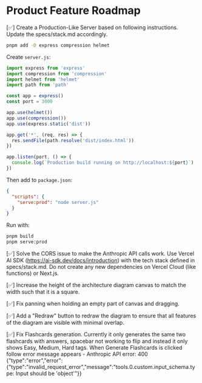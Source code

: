 # Product Feature Roadmap

[✅] Create a Production-Like Server based on following instructions. Update the specs/stack.md accordingly.

```bash
pnpm add -D express compression helmet
```

Create `server.js`:
```javascript
import express from 'express'
import compression from 'compression'
import helmet from 'helmet'
import path from 'path'

const app = express()
const port = 3000

app.use(helmet())
app.use(compression())
app.use(express.static('dist'))

app.get('*', (req, res) => {
  res.sendFile(path.resolve('dist/index.html'))
})

app.listen(port, () => {
  console.log(`Production build running on http://localhost:${port}`)
})
```

Then add to `package.json`:
```json
{
  "scripts": {
    "serve:prod": "node server.js"
  }
}
```

Run with:
```bash
pnpm build
pnpm serve:prod
```

[✅] Solve the CORS issue to make the Anthropic API calls work. Use Vercel AI SDK (https://ai-sdk.dev/docs/introduction) with the tech stack defined in specs/stack.md. Do not create any new dependencies on Vercel Cloud (like functions) or Next.js.

[✅] Increase the height of the architecture diagram canvas to match the width such that it is a square.

[✅] Fix panning when holding an empty part of canvas and dragging.

[✅] Add a "Redraw" button to redraw the diagram to ensure that all features of the diagram are visible with minimal overlap.

[✅] Fix Flashcards generation. Currently it only generates the same two flashcards with answers, spacebar not working to flip and instead it only shows Easy, Medium, Hard tags. When Generate Flashcards is clicked follow error message appears - Anthropic API error: 400 {"type":"error","error":{"type":"invalid_request_error","message":"tools.0.custom.input_schema.type: Input should be 'object'"}}

